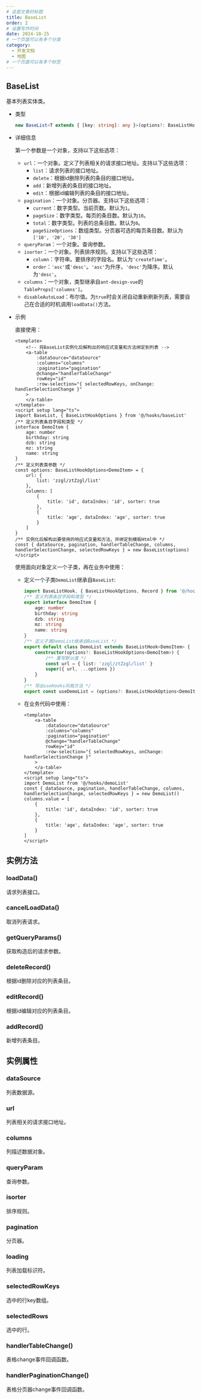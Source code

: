 ```yaml
---
# 这是文章的标题
title: BaseList
order: 2
# 设置写作时间
date: 2024-10-25
# 一个页面可以有多个分类
category:
  - 开发文档
  - 地图
# 一个页面可以有多个标签
---
```

## BaseList
基本列表实体类。
- 类型
    ```ts
    new BaseList<T extends { [key: string]: any }>(options?: BaseListHookOptions<T>): BaseListHook<T>
    ```
- 详细信息

    第一个参数是一个对象，支持以下这些选项：
    - `url`：一个对象。定义了列表相关的请求接口地址。支持以下这些选项：
        - `list`：请求列表的接口地址。
        - `delete`：根据id删除列表的条目的接口地址。
        - `add`：新增列表的条目的接口地址。
        - `edit`：根据id编辑列表的条目的接口地址。
    - `pagination`：一个对象。分页器。支持以下这些选项：
        - `current`：数字类型。当前页数。默认为`1`。
        - `pageSize`：数字类型。每页的条目数。默认为`10`。
        - `total`：数字类型。列表的总条目数。默认为`0`。
        - `pageSizeOptions`：数组类型。分页器可选的每页条目数。默认为`['10', '20', '30']`
    - `queryParam`：一个对象。查询参数。
    - `isorter`：一个对象。列表排序规则。支持以下这些选项：
        - `column`：字符串。要排序的字段名。默认为`'createTime'`。
        - `order`：`'asc'`或`'desc'`。`'asc'`为升序，`'desc'`为降序。默认为`'desc'`。
    - `columns`：一个对象，类型继承自`ant-design-vue`的`TableProps['columns']`。
    - `disableAutoLoad`：布尔值。为`true`时会关闭自动重新刷新列表，需要自己在合适的时机调用`loadData()`方法。
- 示例

    直接使用：
    ```vue
    <template>
        <!-- 将BaseList实例化后解构出的响应式变量和方法绑定到列表 -->
        <a-table
            :dataSource="dataSource"
            :columns="columns"
            :pagination="pagination"
            @change="handlerTableChange"
            rowKey="id"
            :row-selection="{ selectedRowKeys, onChange: handlerSelectionChange }"
        >
        </a-table>
    </template>
    <script setup lang="ts">
    import BaseList, { BaseListHookOptions } from '@/hooks/baseList'
    /** 定义列表条目字段和类型 */
    interface DemoItem {
        age: number
        birthday: string
        dzb: string
        mz: string
        name: string
    }
    /** 定义列表类参数 */
    const options: BaseListHookOptions<DemoItem> = {
        url: {
            list: 'zzgl/ztZzgl/list'
        },
        columns: [
            {
                title: 'id', dataIndex: 'id', sorter: true
            },
            {
                title: 'age', dataIndex: 'age', sorter: true
            }
        ]
    }
    /** 实例化后解构出要使用的响应式变量和方法，并绑定到模板Html中 */
    const { dataSource, pagination, handlerTableChange, columns, handlerSelectionChange, selectedRowKeys } = new BaseList(options)
    </script>
    ```
    使用面向对象定义一个子类，再在业务中使用：
    - 定义一个子类`DemoList`继承自`BaseList`:
        ```ts
        import BaseListHook, { BaseListHookOptions, Record } from '@/hooks/baseList'
        /** 定义列表条目字段和类型 */
        export interface DemoItem {
            age: number
            birthday: string
            dzb: string
            mz: string
            name: string
        }
        /** 定义子类DemoList继承自BaseList */
        export default class DemoList extends BaseListHook<DemoItem> {
            constructor(options?: BaseListHookOptions<DemoItem>) {
                /** 重写默认值 */
                const url = { list: 'zzgl/ztZzgl/list' }
                super({ url, ...options })
            }
        }
        /** 导出useHooks风格方法 */
        export const useDemoList = (options?: BaseListHookOptions<DemoItem>) => new DemoList(options)
        ```
    - 在业务代码中使用：
        ```vue
        <template>
            <a-table
                :dataSource="dataSource"
                :columns="columns"
                :pagination="pagination"
                @change="handlerTableChange"
                rowKey="id"
                :row-selection="{ selectedRowKeys, onChange: handlerSelectionChange }"
            >
            </a-table>
        </template>
        <script setup lang="ts">
        import DemoList from '@/hooks/demoList'
        const { dataSource, pagination, handlerTableChange, columns, handlerSelectionChange, selectedRowKeys } = new DemoList()
        columns.value = [
            {
                title: 'id', dataIndex: 'id', sorter: true
            },
            {
                title: 'age', dataIndex: 'age', sorter: true
            }
        ]
        </script>
        ```
## 实例方法

### loadData()
请求列表接口。

### cancelLoadData()
取消列表请求。

### getQueryParams()
获取构造后的请求参数。

### deleteRecord()
根据id删除对应的列表条目。

### editRecord()
根据id编辑对应的列表条目。

### addRecord()
新增列表条目。

## 实例属性

### dataSource
列表数据源。
### url
列表相关的请求接口地址。
### columns
列描述数据对象。
### queryParam
查询参数。
### isorter
排序规则。
### pagination
分页器。
### loading
列表加载标识符。
### selectedRowKeys
选中的行key数组。
### selectedRows
选中的行。
### handlerTableChange()
表格change事件回调函数。
### handlerPaginationChange()
表格分页器change事件回调函数。